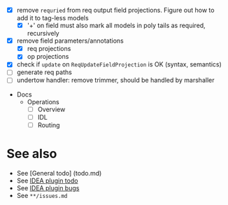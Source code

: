 - [x] remove `requried` from req output field projections. Figure out how to add it to tag-less models
  - [x] '+' on field must also mark all models in poly tails as required, recursively
- [x] remove field parameters/annotations
  - [x] req projections
  - [x] op projections
- [x] check if `update` on `ReqUpdateFieldProjection` is OK (syntax, semantics)
- [ ] generate req paths
- [ ] undertow handler: remove trimmer, should be handled by marshaller

- Docs
  - Operations
    - [ ] Overview
    - [ ] IDL
    - [ ] Routing

# See also
- See [General todo] (todo.md)
- See [IDEA plugin todo](idea-plugin/todo.md)
- See [IDEA plugin bugs](idea-plugin/bugs.md)
- See `**/issues.md`
